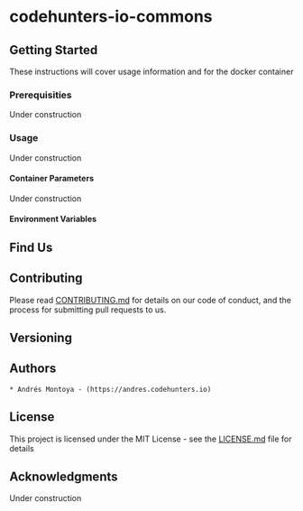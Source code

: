# codehunters-io-commons


## Getting Started
These instructions will cover usage information and for the docker container

### Prerequisities

Under construction

### Usage

Under construction

#### Container Parameters

Under construction

#### Environment Variables

## Find Us

## Contributing

Please read [CONTRIBUTING.md](https://gist.github.com/PurpleBooth/b24679402957c63ec426) for details on our code of conduct, and the process for submitting pull requests to us.

## Versioning

## Authors
    * Andrés Montoya - (https://andres.codehunters.io)

## License

This project is licensed under the MIT License - see the [LICENSE.md](LICENSE.md) file for details

## Acknowledgments

Under construction